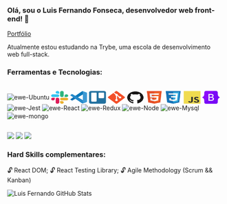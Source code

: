 ### Olá, sou o Luis Fernando Fonseca, desenvolvedor web front-end! 👋

<a href="https://luisffg.netlify.app/">Portfólio</a>

Atualmente estou estudando na Trybe, uma escola de desenvolvimento web full-stack.

### Ferramentas e Tecnologias:

<div style="display: inline_block"><br>
  <i class="devicon-html5-plain colored"></i>
  <img align="center" alt="ewe-Ubuntu" height="30" width="40" src="https://encrypted-tbn0.gstatic.com/images?q=tbn:ANd9GcQ19OKULissdagB8wf3tbPIthV6e0Wqhpm6ok69lGRNKDPSk9UohszsCjIlXHeLdKH9p3Q&usqp=CAU">
  <img align="center" alt="ewe-Slack" height="30" width="40" src="https://raw.githubusercontent.com/devicons/devicon/master/icons/slack/slack-original.svg">
  <img align="center" alt="ewe-VScode" height="30" width="40" src="https://raw.githubusercontent.com/devicons/devicon/master/icons/vscode/vscode-original.svg">
  <img align="center" alt="ewe-Trello" height="30" width="40" src="https://raw.githubusercontent.com/devicons/devicon/master/icons/trello/trello-plain.svg">
  <img align="center" alt="ewe-Git" height="30" width="40" src="https://raw.githubusercontent.com/devicons/devicon/master/icons/git/git-original.svg">
  <img align="center" alt="ewe-GitHub" height="30" width="40" src="https://raw.githubusercontent.com/devicons/devicon/master/icons/github/github-original.svg">
  <img align="center" alt="ewe-HTML" height="30" width="40" src="https://raw.githubusercontent.com/devicons/devicon/master/icons/html5/html5-original.svg">
  <img align="center" alt="ewe-CSS" height="30" width="40" src="https://raw.githubusercontent.com/devicons/devicon/master/icons/css3/css3-original.svg">
  <img align="center" alt="ewe-Js" height="30" width="40" src="https://raw.githubusercontent.com/devicons/devicon/master/icons/javascript/javascript-original.svg">
  <img align="center" alt="ewe-Bootstrap" height="30" width="40" src="https://raw.githubusercontent.com/devicons/devicon/master/icons/bootstrap/bootstrap-original.svg">
  <img align="center" alt="ewe-Jest" height="30" width="40" src="https://cdn4.iconfinder.com/data/icons/logos-brands-5/24/jest-512.png">
  <img align="center" alt="ewe-React" height="30" width="40" src="https://play-lh.googleusercontent.com/AFY95yFw1P4ErzREpYWiSRyy6GyFA34pc70dP7MuHfkP12alfktC0Rp2ht-LbPAvO5sg">
  <img align="center" alt="ewe-Redux" height="30" width="40" src="https://encrypted-tbn0.gstatic.com/images?q=tbn:ANd9GcTlwhdlrgiz7NiLtmqZtEUpanLIG3fI2UoYFAAyl1ADH7OMRu5BFQSXTcKcgeSwGhRaoIc&usqp=CAU">
  <img align="center" alt="ewe-Node" height="30" width="40" src="https://img2.gratispng.com/20180425/jrw/kisspng-node-js-javascript-web-application-express-js-comp-5ae0f84e2a4242.1423638015246930701731.jpg">
  <img align="center" alt="ewe-Mysql" height="30" width="40" src="https://marcas-logos.net/wp-content/uploads/2020/11/MySQL-logo.png">
  <img align="center" alt="ewe-mongo" height="30" width="40" src="https://toppng.com/uploads/preview/mongo-db-design-mongodb-logo-mongodb-11562879783bwj2cknalk.png">
</div>  
  
##

<div> 
  <a href="https://instagram.com/luisffg91" target="_blank"><img src="https://img.shields.io/badge/-Instagram-%23E4405F?style=for-the-badge&logo=instagram&logoColor=white" target="_blank"></a>
  <a href = "mailto:luisffg91@gmail.com"><img src="https://img.shields.io/badge/-Gmail-%23333?style=for-the-badge&logo=gmail&logoColor=white" target="_blank"></a>
  <a href="https://www.linkedin.com/in/luisffg" target="_blank"><img src="https://img.shields.io/badge/-LinkedIn-%230077B5?style=for-the-badge&logo=linkedin&logoColor=white" target="_blank"></a>
  
</div>

### Hard Skills complementares:
:unlock: React DOM;
:unlock: React Testing Library;
:unlock: Agile Methodology (Scrum && Kanban)

![Luis Fernando GitHub Stats](https://github-readme-stats.vercel.app/api?username=luiszeh&show_icons=true)

<!--
**luiszeh/luiszeh** is a ✨ _special_ ✨ repository because its `README.md` (this file) appears on your GitHub profile.

Here are some ideas to get you started:

- 🔭 I’m currently working on ...
- 🌱 I’m currently learning ...
- 👯 I’m looking to collaborate on ...
- 🤔 I’m looking for help with ...
- 💬 Ask me about ...
- 📫 How to reach me: ...
- 😄 Pronouns: ...
- ⚡ Fun fact: ...
-->
